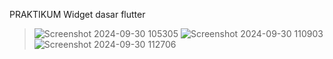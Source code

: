 PRAKTIKUM Widget dasar flutter
> ![Screenshot 2024-09-30 105305](https://github.com/user-attachments/assets/cf6c4919-746f-446e-8b74-bc3cb2cd2dee)
> ![Screenshot 2024-09-30 110903](https://github.com/user-attachments/assets/811eadb3-7c7a-481f-b4fd-bf911bf32882)
>![Screenshot 2024-09-30 112706](https://github.com/user-attachments/assets/751bc0b6-efc4-4e3d-bb36-3d7ad30a6a59)

